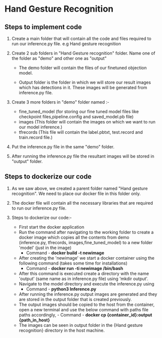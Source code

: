 # Hand Gesture Recognition

## Steps to implement code

1.  Create a main folder that will contain all the code and files required to run our inference.py file. e.g Hand gesture recognition

2.  Create 2 sub folders in "Hand Gesture recognition" folder. Name one of the folder as "demo" and other one as "output"

    * The demo folder will contain the files of our finetuned objection model.

    * Output folder is the folder in which we will store our result images which has detections in it. These images will be generated from inference.py file.

3. Create 3 more folders in "demo" folder named :- 
    * fine_tuned_model (for storing our fine tuned model files like checkpoint files,pipeline.config and saved_model.pb file)
    * images (This folder will contain the images on which we want to run our model inference.)
    * tfrecords (This file will contain the label.pbtxt, test.record and train.record file.)

4. Put the inference.py file in the same "demo" folder.

5. After running the inference.py file the resultant images will be stored in "output" folder.

## Steps to dockerize our code

1. As we saw above, we created a parent folder named "Hand gesture recognition". We need to place our docker file in this folder only.

2. The docker file will contain all the necessary libraries that are required to run our inference.py file.

3. Steps to dockerize our code:-
    * First start the docker application
    * Run the command after navigating to the working folder to create a docker image which copies all the contents from demo (inference.py,        tfrecords, images,fine_tuned_model) to a new folder 'model' (just in the image)
        - Command - **docker build -t newimage**
    * After creating the 'newimage' we start a docker container using the following command (takes some time for installations)
        - Command - **docker run -ti newimage /bin/bash**
    * After this command is executed create a directory with the name 'output' (same name as in inference.py file) using 'mkdir output'.
    * Navigate to the model directory and execute the inference.py using
        - Command - **python3 Inference.py**
    * After running the inference.py output images are generated and they are stored in the output folder that is created previously.
    * The output images should be copied to the host from the container, open a new terminal and use the below command with paths file paths accordingly,
            - Command - **docker cp {container_id}:output {path_in_host}**
    * The images can be seen in output folder in the {Hand gesture recognition} directory in the host machine.





